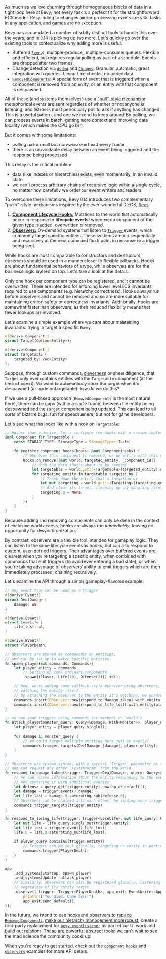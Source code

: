 <!-- Hooks: https://github.com/bevyengine/bevy/pull/10756 -->
<!-- Observers: https://github.com/bevyengine/bevy/pull/10839 -->

As much as we love churning through homogeneous blocks of data in a tight loop here at Bevy; not every task is a perfect fit for the straightforward ECS model.
Responding to changes and/or processing events are vital tasks in any application, and games are no exception.

Bevy has accumulated a number of subtly distinct tools to handle this over the years, and in 0.14 is picking up two more.
Let's quickly go over the existing tools to contextualize why adding more is useful:

- Buffered [`Event`]s: multiple-producer, multiple-consumer queues. Flexible and efficient, but requires regular polling as part of a schedule. Events are dropped after two frames.
- Change detection via [`Added`] and [`Changed`]: Granular, automatic, great integration with queries. Linear time checks, no added data.
- [`RemovedComponents`]: A special form of event that is triggered when a component is removed from an entity, or an entity with that component is despawned.

All of these (and systems themselves!) use a ["pull"-style mechanism]: metaphorical events are sent regardless of whether or not anyone is listening, and listeners must periodically poll to ask if anything has changed.
This is a useful pattern, and one we intend to keep around!
By polling, we can process events in batch, getting more context and improving data locality (which makes the CPU go brr).

But it comes with some limitations:

- polling has a small but non-zero overhead every frame
- there is an unavoidable delay between an event being triggered and the response being processed

This delay is the critical problem:

- data (like indexes or hierarchies) exists, even momentarily, in an invalid state
- we can't process arbitrary chains of recursive logic within a single cycle, no matter how carefully we order our event writers and readers

To overcome these limitations, Bevy 0.14 introduces two complementary "push"-style mechanisms inspired by the ever-wonderful C ECS, [flecs]:

1. [**Component Lifecycle Hooks:**](https://dev-docs.bevyengine.org/bevy/ecs/component/struct.ComponentHooks.html) Mutations to the world that automatically occur in response to **lifecycle events**: whenever a component of the given type is added, overwritten or removed.
2. [**Observers:**](https://dev-docs.bevyengine.org/bevy/ecs/observer/struct.Observer.html) On-demand systems that listen to [`Trigger`] events, which commonly target specific entities. These systems are run sequentially and recursively at the next command flush point in response to a trigger being sent.

While hooks are most comparable to constructors and destructors, observers should be used in a manner closer to flexible callbacks.
Hooks are about fundamental behaviors of a type, while observers are for the business logic layered on top.
Let's take a look at the details.

Only one hook per component type can be registered, and it cannot be overwritten.
These are intended for enforcing lower level ECS invariants required to use components (e.g. hierarchy correctness).
Hooks always run before observers and cannot be removed and so are more suitable for maintaining critical safety or correctness invariants.
Additionally, hooks are somewhat faster than observers, as their reduced flexibility means that fewer lookups are involved.

Let's examine a simple example where we care about maintaining invariants: trying to target a specific `Enemy`.

```rust
#[derive(Component)]
struct Target(Option<Entity>);

#[derive(Component)]
struct Targetable {
    targeted_by: Vec<Entity>
};
```

Suppose, through custom commands, [cleverness] or sheer diligence, that `Target` only ever contains entities with the `Targetable` component (at the time of const).
We want to automatically clear the target when it's despawned (or made untargetable): how do we do this?

If we use a pull-based approach (`RemovedComponents` is the most natural here), there can be gaps (within a single frame) between the entity being despawned and the `Target` component being updated.
This can lead to all sorts of bizarre bugs: fun for speedrunners, but not for game developers.

Let's see what this looks like with a hook on `Targetable`:

```rust
// Rather than a derive, let's configure the hooks with a custom implementation of Component
impl Component for Targetable {
    const STORAGE_TYPE: StorageType = StorageType::Table;

    fn register_component_hooks(hooks: &mut ComponentHooks) {
        // Whenever this component is removed, or an entity with this component is respawned...
        hooks.on_remove(|mut world, targeted_entity, _component_id|{
            // Grab the data that's about to be removed
            let targetable = world.get::<Targetable>(targeted_entity).unwrap();
            for targeting_entity in targetable.targeted_by {
                // Track down the entity that's targeting us
                let mut targeting = world.get::<Targeting>(targeting_entity).unwrap();
                // And clear its target, cleaning up any dangling references
                targeting.0 = None;
            }
        })
    }
}
```

Because adding and removing components can only be done in the context of exclusive world access, hooks are always run *immediately*, leaving no opportunity for desynchronization.

By contrast, observers are a flexible tool intended for gameplay logic.
They can listen to the same lifecycle events as hooks, but can also respond to custom, user-defined triggers.
Their advantages over buffered events are clearest when you're targeting a specific entity,
when combined with commands that emit triggers (to avoid ever entering a bad state),
or when you're taking advantage of observers' ability to emit triggers which are then immediately processed, chaining recursively.

Let's examine the API through a simple gameplay-flavored example:

```rust
// Any event type can be used as a trigger
#[derive(Event)]
struct DealDamage {
    damage: u8
}

#[derive(Event)]
struct LoseLife {
    life_lost: u8,
}

#[derive(EVent)]
struct PlayerDeath;

// Observers are stored as components on entities,
// and can be set up to watch specific entities.
fn spawn_player(mut commands: Commands){
    let player_entity = commands
        // Setting up some ordinary components
        .spawn((Player, Life(10), Defense(2))).id();

    // Now, we're adding some callback-style behavior using observers,
    // watching the entity itself.
    // By attaching the observer to the entity it's watching, we ensure that it gets cleaned up.
    commands.insert(Observer::new(respond_to_damage_taken).with_entity(player_entity));
    commands.insert(Observer::new(respond_to_life_lost).with_entity(player_entity));
}

// We can send triggers using commands (or methods on `World`)
fn attack_player(monster_query: Query<&Damage, With<Monster>>, player_query: Query<Entity, With<Player>>, mut commands: Commands){
    let player_entity = player_query.single();
    
    for damage in monster_query {
        // We could target multiple entities here just as easily!
        commands.trigger_targets(DealDamage {damage}, player_entity);
    }
}

// Observers use system syntax, with a special `Trigger` parameter as the first param,
// and can request any other `SystemParam` from the world
fn respond_to_damage_taken(trigger: Trigger<DealDamage>, query: Query<&Defense>, mut commands: Commands){
    // We can access information about the entity responding to the event by reading data from the trigger,
    // and combining it with additional queries
    let defense = query.get(trigger.entity).unwrap_or_default();
    let damage = trigger.event().damage;
    let life_lost = damage.0.saturating_sub(defense.0);
    // Observers can be chained into each other, by sending more triggers using commands
    commands.trigger_targets(trigger.entity)
}

fn respond_to_losing_life(trigger: Trigger<LoseLife>, mut life_query: Query<&mut Life>, player_query: Query<Entity, With<Player>>, mut commands: Commands){
    let mut life = life_query.single_mut(trigger.entity);
    let life_lost = trigger.event().life_lost;
    life.0 = life.0.saturating_sub(life_lost);

    if player_query.contains(trigger.entity){
        // Triggers can be sent globally, targeting no entity in particular
        commands.trigger(PlayerDeath);
    }
}

app
    .add_systems(Startup, spawn_player)
    .add_systems(Update, attack_player)
    // Similarly, observers can also be registered globally, listening to any matching event,
    // regardless of its entity target
    .observe(|_trigger: Trigger<PlayerDeath>, app_exit: EventWriter<AppExit>|{
        println!("You died. Game over!")
        app_exit.send_default();    
});
```

In the future, we intend to use hooks and observers to [replace `RemovedComponents`], [make our hierarchy management more robust], create a first-party replacement for [`bevy_eventlistener`] as part of our UI work and [build out relations].
These are powerful, abstract tools: we can't wait to see the mad science the community cooks up!

When you're ready to get started, check out the [`component hooks`] and [`observers`] examples for more API details.

[`Event`]: https://dev-docs.bevyengine.org/bevy/ecs/event/trait.Event.html
[`Added`]: https://dev-docs.bevyengine.org/bevy/ecs/prelude/struct.Added.html
[`Changed`]: https://dev-docs.bevyengine.org/bevy/ecs/prelude/struct.Changed.html
[`RemovedComponents`]: https://docs.rs/bevy/latest/bevy/ecs/prelude/struct.RemovedComponents.html
["pull"-style mechanism]: https://dev.to/anubhavitis/push-vs-pull-api-architecture-1djo
[flecs]: https://www.flecs.dev/flecs/
[`Trigger`]: https://dev-docs.bevyengine.org/bevy/ecs/observer/struct.Trigger.html
[cleverness]: https://github.com/bevyengine/bevy/issues/1634
[replace `RemovedComponents`]: https://github.com/bevyengine/bevy/issues/13928
[make our hierarchy management more robust]: https://github.com/bevyengine/bevy/issues/12235
[`bevy_eventlistener`]: https://github.com/aevyrie/bevy_eventlistener
[build out relations]: https://github.com/bevyengine/rfcs/pull/79
[`component hooks`]: https://github.com/bevyengine/bevy/blob/main/examples/ecs/component_hooks.rs
[`observers`]: https://github.com/bevyengine/bevy/blob/main/examples/ecs/observers.rs
